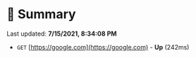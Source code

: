 # 📖 Summary
Last updated: **7/15/2021, 8:34:08 PM**

- `GET` [https://google.com](https://google.com) - **Up** (242ms)
